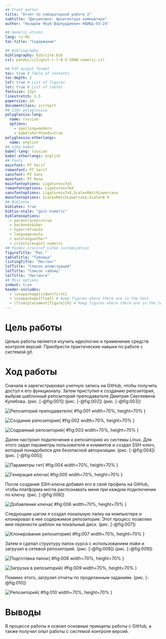 ```yaml
---
## Front matter
title: "Отчёт по лабораторной работе 2"
subtitle: "Дисциплина: Архитектура компьютера"
author: "Назыров Якуб Шарпуддиевич НБИбд-03-24"

## Generic otions
lang: ru-RU
toc-title: "Содержание"

## Bibliography
bibliography: bib/cite.bib
csl: pandoc/csl/gost-r-7-0-5-2008-numeric.csl

## Pdf output format
toc: true # Table of contents
toc-depth: 2
lof: true # List of figures
lot: true # List of tables
fontsize: 12pt
linestretch: 1.5
papersize: a4
documentclass: scrreprt
## I18n polyglossia
polyglossia-lang:
  name: russian
  options:
	- spelling=modern
	- babelshorthands=true
polyglossia-otherlangs:
  name: english
## I18n babel
babel-lang: russian
babel-otherlangs: english
## Fonts
mainfont: PT Serif
romanfont: PT Serif
sansfont: PT Sans
monofont: PT Mono
mainfontoptions: Ligatures=TeX
romanfontoptions: Ligatures=TeX
sansfontoptions: Ligatures=TeX,Scale=MatchLowercase
monofontoptions: Scale=MatchLowercase,Scale=0.9
## Biblatex
biblatex: true
biblio-style: "gost-numeric"
biblatexoptions:
  - parentracker=true
  - backend=biber
  - hyperref=auto
  - language=auto
  - autolang=other*
  - citestyle=gost-numeric
## Pandoc-crossref LaTeX customization
figureTitle: "Рис."
tableTitle: "Таблица"
listingTitle: "Листинг"
lofTitle: "Список иллюстраций"
lotTitle: "Список таблиц"
lolTitle: "Листинги"
## Misc options
indent: true
header-includes:
  - \usepackage{indentfirst}
  - \usepackage{float} # keep figures where there are in the text
  - \floatplacement{figure}{H} # keep figures where there are in the text
---
```


# Цель работы

Целью работы является изучить идеологию и применение средств контроля версий. Приобрести практические навыки по работе с системой git.

# Ход работы

Сначала я зарегистрировал учетную запись на GitHub, чтобы получить 
доступ к его функционалу. Затем приступил к созданию репозитория, 
выбрав шаблонный репозиторий преподавателя 
Дмитрия Сергеевича Кулябова. (рис. [-@fig:001]) (рис. [-@fig:002]) (рис. [-@fig:003])

![Репозиторий преподавателя](image/01.png){ #fig:001 width=70%, height=70% }

![Создание репозитория](image/02.png){ #fig:002 width=70%, height=70% }

![Содранный репозиторий](image/03.png){ #fig:003 width=70%, height=70% }

Далее настроил подключение к репозиторию из системы Linux. 
Для этого задал параметры пользователя и коммитов и создал SSH-ключ, 
который понадобился для безопасной авторизации.
(рис. [-@fig:004]) (рис. [-@fig:005])

![Параметры гит](image/04.png){ #fig:004 width=70%, height=70% }

![Генерация ключа](image/05.png){ #fig:005 width=70%, height=70% }

После создания SSH-ключа добавил его в свой профиль на GitHub, чтобы платформа могла 
распознавать меня при каждом подключении по ключу. (рис. [-@fig:006])

![Добавление ключа](image/06.png){ #fig:006 width=70%, height=70% }

Следующим шагом я создал локальную папку на компьютере и клонировал в нее содержимое репозитория. 
Этот процесс позволил мне перенести шаблон на локальный диск. (рис. [-@fig:007])

![Клонирование репозитория](image/07.png){ #fig:007 width=70%, height=70% }

Затем я сделал структуру папок курса 
с использованием make и загрузил в сетевой репозиторий. 
(рис. [-@fig:008]) (рис. [-@fig:009])

![Подготовка папок](image/08.png){ #fig:008 width=70%, height=70% }

![Загрузка в репозиторий](image/09.png){ #fig:009 width=70%, height=70% }

Помимо этого, загрузил отчеты по проделанным заданиям.
(рис. [-@fig:010])

![Репозиторий](image/10.png){ #fig:010 width=70%, height=70% }

# Выводы

В процессе работы я освоил основные принципы работы с GitHub, 
а также получил опыт работы с системой контроля версий.
